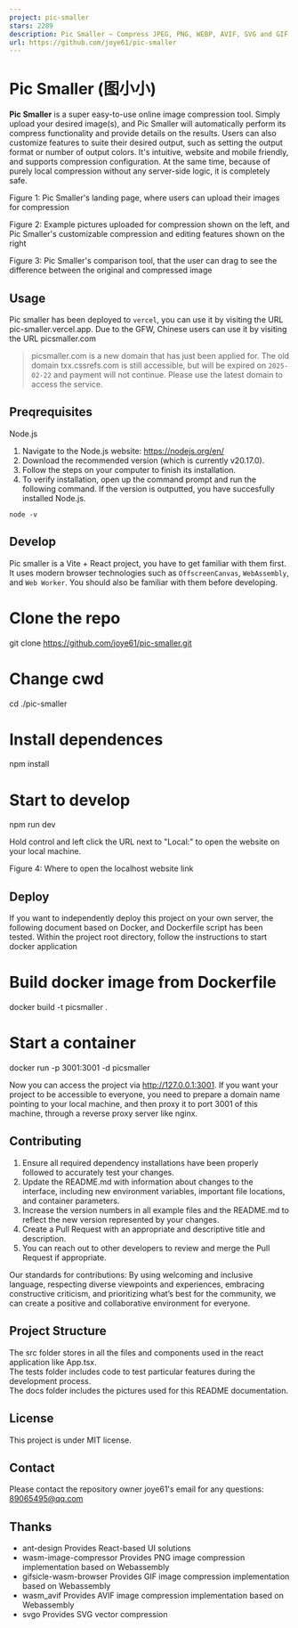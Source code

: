 ```yaml
---
project: pic-smaller
stars: 2289
description: Pic Smaller – Compress JPEG, PNG, WEBP, AVIF, SVG and GIF images intelligently
url: https://github.com/joye61/pic-smaller
---
```


Pic Smaller (图小小)
=================

**Pic Smaller** is a super easy-to-use online image compression tool. Simply upload your desired image(s), and Pic Smaller will automatically perform its compress functionality and provide details on the results. Users can also customize features to suite their desired output, such as setting the output format or number of output colors. It's intuitive, website and mobile friendly, and supports compression configuration. At the same time, because of purely local compression without any server-side logic, it is completely safe.

  

Figure 1: Pic Smaller's landing page, where users can upload their images for compression  
  

Figure 2: Example pictures uploaded for compression shown on the left, and Pic Smaller's customizable compression and editing features shown on the right  
  

Figure 3: Pic Smaller's comparison tool, that the user can drag to see the difference between the original and compressed image  
  

Usage
-----

Pic smaller has been deployed to `vercel`, you can use it by visiting the URL pic-smaller.vercel.app. Due to the GFW, Chinese users can use it by visiting the URL picsmaller.com

> picsmaller.com is a new domain that has just been applied for. The old domain txx.cssrefs.com is still accessible, but will be expired on `2025-02-22` and payment will not continue. Please use the latest domain to access the service.

Preqrequisites
--------------

Node.js

1.  Navigate to the Node.js website: https://nodejs.org/en/
2.  Download the recommended version (which is currently v20.17.0).
3.  Follow the steps on your computer to finish its installation.
4.  To verify installation, open up the command prompt and run the following command. If the version is outputted, you have succesfully installed Node.js.

```
node -v
```

Develop
-------

Pic smaller is a Vite + React project, you have to get familiar with them first. It uses modern browser technologies such as `OffscreenCanvas`, `WebAssembly`, and `Web Worker`. You should also be familiar with them before developing.

# Clone the repo
git clone https://github.com/joye61/pic-smaller.git

# Change cwd
cd ./pic-smaller

# Install dependences
npm install

# Start to develop
npm run dev

Hold control and left click the URL next to "Local:" to open the website on your local machine.

  
Figure 4: Where to open the localhost website link

Deploy
------

If you want to independently deploy this project on your own server, the following document based on Docker, and Dockerfile script has been tested. Within the project root directory, follow the instructions to start docker application

# Build docker image from Dockerfile
docker build -t picsmaller .

# Start a container
docker run -p 3001:3001 -d picsmaller

Now you can access the project via http://127.0.0.1:3001. If you want your project to be accessible to everyone, you need to prepare a domain name pointing to your local machine, and then proxy it to port 3001 of this machine, through a reverse proxy server like nginx.

Contributing
------------

1.  Ensure all required dependency installations have been properly followed to accurately test your changes.
2.  Update the README.md with information about changes to the interface, including new environment variables, important file locations, and container parameters.
3.  Increase the version numbers in all example files and the README.md to reflect the new version represented by your changes.
4.  Create a Pull Request with an appropriate and descriptive title and description.
5.  You can reach out to other developers to review and merge the Pull Request if appropriate.

Our standards for contributions: By using welcoming and inclusive language, respecting diverse viewpoints and experiences, embracing constructive criticism, and prioritizing what’s best for the community, we can create a positive and collaborative environment for everyone.

Project Structure
-----------------

The src folder stores in all the files and components used in the react application like App.tsx.  
The tests folder includes code to test particular features during the development process.  
The docs folder includes the pictures used for this README documentation.

License
-------

This project is under MIT license.

Contact
-------

Please contact the repository owner joye61's email for any questions: 89065495@qq.com

Thanks
------

-   ant-design Provides React-based UI solutions
-   wasm-image-compressor Provides PNG image compression implementation based on Webassembly
-   gifsicle-wasm-browser Provides GIF image compression implementation based on Webassembly
-   wasm\_avif Provides AVIF image compression implementation based on Webassembly
-   svgo Provides SVG vector compression
